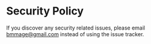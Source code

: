 # Security Policy

If you discover any security related issues, please email bmmage@gmail.com instead of using the issue tracker.
